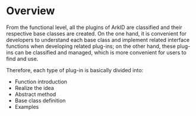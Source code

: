 # Overview
From the functional level, all the plugins of ArkID are classified and their respective base classes are created. On the one hand, it is convenient for developers to understand each base class and implement related interface functions when developing related plug-ins; on the other hand, these plug-ins can be classified and managed, which is more convenient for users to find and use.

Therefore, each type of plug-in is basically divided into:

* Function introduction
* Realize the idea
* Abstract method
* Base class definition
* Examples

